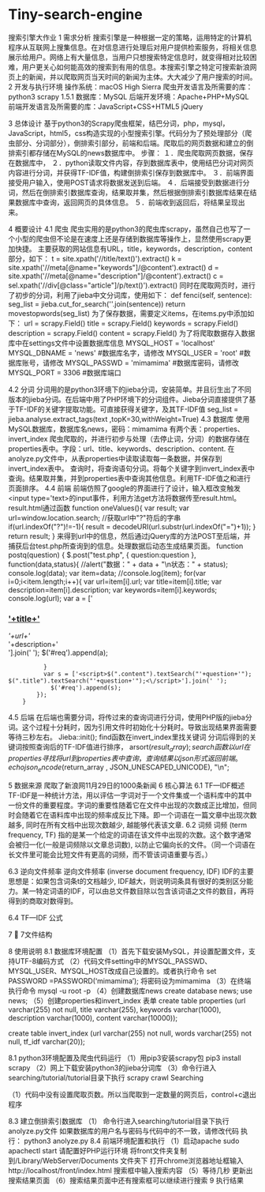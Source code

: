 # Tiny-search-engine
搜索引擎大作业
1	需求分析
搜索引擎是一种根据一定的策略，运用特定的计算机程序从互联网上搜集信息。在对信息进行处理后对用户提供检索服务，将相关信息展示给用户。网络上有大量信息，当用户只想搜索特定信息时，就变得相对比较困难，用户更关心如何能高效的搜索到有用的信息。本搜索引擎之特定可搜索新浪网页上的新闻，并以爬取网页当天时间的新闻为主体。大大减少了用户搜索的时间。
2	开发与执行环境
操作系统：macOS High Sierra
爬虫开发语言及所需要的库：python3 scrapy 1.5.1 
数据库：MySQL
后端开发环境：Apache+PHP+MySQL
前端开发语言及所需要的库：JavaScript+CSS+HTML5 jQuery

3	总体设计
基于python3的Scrapy爬虫框架，结巴分词，php，mysql，JavaScript，html5，css构造实现的小型搜索引擎。代码分为了预处理部分（爬虫部分、分词部分），倒排索引部分，前端和后端。爬取后的网页数据和建立的倒排索引都存储在MySQL的news数据库中。
步骤：
１．爬虫爬取网页数据，保存在数据库中，
２．python读取文件内容，存到数据库表中，使用结巴分词对网页内容进行分词，并获得TF-IDF值，构建倒排索引保存到数据库中。
３．前端界面接受用户输入，使用POST请求将数据发送到后端。
４．后端接受到数据进行分词，然后在倒排索引数据库查询，结果取并集，然后根据倒排索引数据库结果在结果数据库中查询，返回网页的具体信息。
５．前端收到返回后，将结果呈现出来。

4	概要设计
4.1  爬虫
爬虫实用的是python3的爬虫库scrapy，虽然自己也写了一个小型的爬虫但不论是在速度上还是存储到数据库等操作上，显然使用scrapy更加快捷。
主要获取的网站信息有URL，title，keywords，description，content部分，如下：
   t = site.xpath('//title/text()').extract()
   k = site.xpath('//meta[@name="keywords"]/@content').extract()
   d = site.xpath('//meta[@name="description"]/@content').extract()
   c = sel.xpath('//div[@class="article"]/p/text()').extract()
同时在爬取网页时，进行了初步的分词，利用了jieba中文分词库，使用如下：
def fenci(self, sentence):
		seg_list = jieba.cut_for_search(''.join(sentence))
		return movestopwords(seg_list)
为了保存数据，需要定义items，在items.py中添加如下：
url = scrapy.Field()
title = scrapy.Field()
keywords = scrapy.Field()
description = scrapy.Field()
content = scrapy.Field()
为了将爬取数据存入数据库中在settings文件中设置数据库信息
MYSQL_HOST = 'localhost'
MYSQL_DBNAME = 'news'         #数据库名字，请修改
MYSQL_USER = 'root'             #数据库账号，请修改
MYSQL_PASSWD = 'mimamima'         #数据库密码，请修改
MYSQL_PORT = 3306               #数据库端口

4.2  分词
分词用的是python3环境下的jieba分词，安装简单。并且衍生出了不同版本的jieba分词。在后端中用了PHP环境下的分词组件。Jieba分词直接提供了基于TF-IDF的关键字提取功能。可直接获得关键字，及其TF-IDF值
seg_list = jieba.analyse.extract_tags(text  ,topK=30,withWeight=True)
4.3  数据库
使用MySQL数据库，数据库名news，密码：mimamima
有两个表：properties、invert_index
爬虫爬取的，并进行初步与处理（去停止词，分词）的数据存储在properties表中。字段：url、title、keywords、description、content.
在anolyze.py文件中，从表properties中读取读取每一条数据，并保存到invert_index表中。
查询时，将查询语句分词。将每个关键字到invert_index表中查询。结果取并集，并到properties表中查询其他信息。利用TF-IDF值之和进行页面排序。
4.4  前端
前端仿照了google的界面进行了设计，输入框改变触发<input type='text>的input事件，利用方法get方法将数据传至result.html。result.html通过函数
function oneValues(){
			var result;
			var url=window.location.search; //获取url中"?"符后的字串  
			if(url.indexOf("?")!=-1){
				result = decodeURI(url.substr(url.indexOf("=")+1));
			}
			return result;
		}
来得到url中的信息，然后通过jQuery库的方法POST至后端，并捕获后台test.php所查询到的信息。处理数据后动态生成结果页面。
function postq(question)
 		{
 			$.post("test.php",
		    {
		      question:question
		    },
		    function(data,status){
		      //alert("数据：" + data + "\n状态：" + status);
		      console.log(data);
		      var item=data;
	          //console.log(item);
	          for(var i=0;i<item.length;i++){
	          	var url=item[i].url;
	          	var title=item[i].title;
		  	var description=item[i].description;
		  	var keywords=item[i].keywords;
	           	console.log(url);
	            var a = ['<div class="block"> <a href="'+url+'"> <h3 class="title" >'+title+'</h3> <div style="display:inline-block"> <cite class="iUh30"> '+url+'</cite></div></a> <div class="content" >'+description+'</div> </div>'].join(' ');
	            $('#req').append(a);

	          }
	          var s = ['<script>$(".content").textSearch("'+question+'"); $(".title").textSearch("'+question+'");<\/script>'].join(' ');
	            $('#req').append(s);
		    });
 		}
4.5  后端
在后端也需要分词，将传过来的查询词进行分词，使用PHP版的jieba分词。这个过程十分耗时，因为引用文件时初始化十分耗时。导致出现结果界面需要等待三秒左右。
Jieba::init();
find函数在invert_index里找关键词
分词后得到的关键词按照查询后的TF-IDF值进行排序，
arsort($result_array);
search函数以url在properties寻找
将url到properties表中查询，查询结果以json形式返回前端。
echo json_encode($return_array , JSON_UNESCAPED_UNICODE), "\n";

5	数据来源
爬取了新浪网11月29日的1000条新闻
6	核心算法 
6.1  TF—IDF概述
TF-IDF是一种统计方法，用以评估一字词对于一个文件集或一个语料库中的其中一份文件的重要程度。字词的重要性随着它在文件中出现的次数成正比增加，但同时会随着它在语料库中出现的频率成反比下降。即一个词语在一篇文章中出现次数越多, 同时在所有文档中出现次数越少, 越能够代表该文章.
6.2  词频
词频 (term frequency, TF) 指的是某一个给定的词语在该文件中出现的次数。这个数字通常会被归一化(一般是词频除以文章总词数), 以防止它偏向长的文件。（同一个词语在长文件里可能会比短文件有更高的词频，而不管该词语重要与否。） 

6.3  逆向文件频率
逆向文件频率 (inverse document frequency, IDF) IDF的主要思想是：如果包含词条t的文档越少, IDF越大，则说明词条具有很好的类别区分能力。某一特定词语的IDF，可以由总文件数目除以包含该词语之文件的数目，再将得到的商取对数得到。 

6.4	 TF—IDF 公式

7	
7文件结构

8	使用说明
 8.1  数据库环境配置
（1）首先下载安装MySQL，并设置配置文件，支持UTF-8编码方式
（2）代码文件setting中的MYSQL_PASSWD、MYSQL_USER、MYSQL_HOST改成自己设置的。或者执行命令
set PASSWORD =PASSWORD(‘mimamima’);
将密码设为mimamima
（3）在终端执行命令
mysql -u root -p
（4）创建数据库news 
create database news; 
use news;
（5）创建properties和invert_index 表单
create table properties (url varchar(255) not null, title varchar(255), keywords varchar(1000), description varchar(1000), content varchar(10000));

create table invert_index (url varchar(255) not null, words varchar(255) not null, tf_idf varchar(20));

8.1  python3环境配置及爬虫代码运行
（1）用pip3安装scrapy包 
pip3 install scrapy
（2）网上下载安装python3的jieba分词库
（3）命令行进入searching/tutorial/tutorial目录下执行
scrapy crawl Searching

（1）代码中没有设置爬取页数。所以当爬取到一定数量的网页后，control+c退出程序

8.3  建立倒排索引数据库
（1）	命令行进入searching/tutorial目录下执行anolyze.py文件
如果数据库的用户名与密码与代码中的不一致，请修改代码
执行：
python3 anolyze.py
8.4  前端环境配置和执行
（1）启动apache sudo apachectl start  请配置好PHP运行环境
将front文件夹复制到/Library/WebServer/Documents 文件夹下
打开chrome浏览器地址框输入http://localhost/front/index.html
搜索框中输入搜索内容
（5）等待几秒 更新出搜索结果页面
（6）搜索结果页面中还有搜索框可以继续进行搜索
9	执行结果
